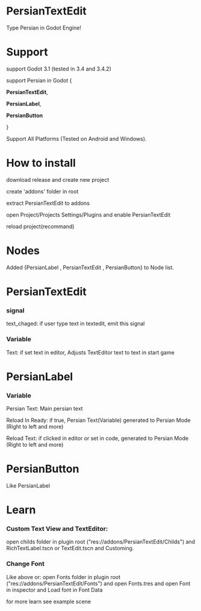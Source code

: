 # PersianTextEdit
Type Persian in Godot Engine!

# Support
support Godot 3.1 (tested in 3.4 and 3.4.2)

support Persian in Godot {

  **PersianTextEdit**,
	
  **PersianLabel**,
	
  **PersianButton**
	
}

Support All Platforms (Tested on Android and Windows).

# How to install

download release and create new project
  
create 'addons' folder in root
  
extract PersianTextEdit to addons
  
open Project/Projects Settings/Plugins and enable PersianTextEdit
  
reload project(recommand)

# Nodes

Added {PersianLabel , PersianTextEdit , PersianButton} to Node list.

# PersianTextEdit
### signal
text_chaged: if user type text in textedit, emit this signal

### Variable
Text: if set text in editor, Adjusts TextEditor text to text in start game

# PersianLabel

### Variable

Persian Text: Main persian text

Reload In Ready: if true, Persian Text(Variable) generated to Persian Mode (Right to left and more)

Reload Text: if clicked in editor or set in code, generated to Persian Mode (Right to left and more)

# PersianButton

Like PersianLabel
# Learn

### Custom Text View and TextEditor:
open childs folder in plugin root ("res://addons/PersianTextEdit/Childs") and RichTextLabel.tscn or TextEdit.tscn and Customing.

### Change Font
Like above or:
open Fonts folder in plugin root ("res://addons/PersianTextEdit/Fonts") and open Fonts.tres and open Font in inspector and Load font in Font Data

for more learn see example scene
